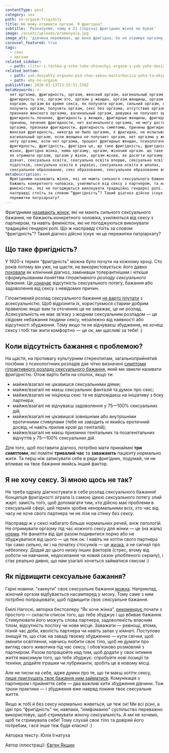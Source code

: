 ```yaml
---
contentType: post
category: sex
path: no-orgasm-frigidity
title: Не можу отримати оргазм. Я фригідна?
subtitle: 'Розказуємо, чому в 21 сторіччі фригідних жінок не буває'
image: /assets/uploads/promenyala.jpg
image_alt: 'дівчина переживає, що вона фригідна, бо не отримує оргазму'
carousel_featured: true
tags:
  - секс
  - оргазм
related_sidebar:
  - path: clitor-i-tochka-g-scho-take-zhinochyi-orgasm-i-yak-yoho-dosiahty
related_bottom:
  - path: yak-dosyahty-orgazmu-pid-chas-seksu-masturbaciia-yoha-ta-eksperymenty
  - path: why-no-orgasm
publishTime: 2020-01-13T13:55:51.558Z
metaKeywords: >-
  нет оргазма, фригидность, оргазм, женский оргазм, вагинальный оргазм,
  фригидность это, оргазм это, оргазм у женщин, оргазм женщины, оргазм женский,
  коргазм, оргазм во время секса, як получити оргазм, сильний оргазм, не могу
  получить оргазм, получить оргазм, секс без оргазма, отсутствие оргазма,
  признаки женского оргазма, вагинальный оргазм, девушка не получает оргазм,
  фригидность лечение, фригидность у женщин, фригидные женщины, фригидность
  причины, лечение фригидности, нет вагинального оргазма, не могу достичь
  оргазма, признаки фригидности, фригидность симптомы, причины фригидности,
  женская фригидность, никогда не было оргазма, я фригидна, не испытываю
  вагинальный оргазм, если женщина не получает оргазм, нет оргазма у женщины,
  нету оргазма, если нет оргазма, процент фригидных женщин, психологическая
  фригидность, фригідність, фригідна це, що таке фригідність, фригідність у
  жінок, фригідна жінка, нема оргазму, оргазм, жіночий оргазм. що таке оргазм,
  як отримати оргазм, оргазм у жінок, оргазм жінки, як досягти оргазму, оргазм
  дівчат, сексуальна освіта, сексуальна освіта вперше, сексуальна освіта для
  підлітків, сексуальна освіта в україні, сексуальна освіта в школах,
  сексуальное образование, секс образование, сексуальное образование вперше   
metaDescription: >-
  Фригідними називають жінок, які не мають сильного сексуального бажання, не
  бажають конкретного чоловіка, ухиляються від сексу з партнером, та навіть
  феміністок, які не погоджуються виконувати традиційні гендерні ролі. Що ж
  насправді стоїть за словом “фригідність”? Такий діагноз дійсно існує чи це
  пережитки патріархату?
---
```

Фригідними [називають жінок](https://books.google.com.ua/books?id=OPWADAAAQBAJ&pg=PA209&lpg=PA209&dq=frigidity+feminism&source=bl&ots=_yvD1c_uZJ&sig=ACfU3U0sqbIanLjy89fLEo-fEPQ6CSetkA&hl=en&sa=X&ved=2ahUKEwjMuu2p4JHmAhVmxosKHZuEAwUQ6AEwBnoECAkQAQ#v=onepage&q=frigidity%20feminism&f=false), які не мають сильного сексуального бажання, не бажають конкретного чоловіка, ухиляються від сексу з партнером, та навіть феміністок, які не погоджуються виконувати традиційні гендерні ролі. Що ж насправді стоїть за словом “фригідність”? Такий діагноз дійсно існує чи це пережитки патріархату?

## Що таке фригідність?

У 1920-х термін “фригідність” можна було почути на кожному кроці. Сто років потому він уже, на щастя, не використовується: його давно [поховали](https://www.researchgate.net/publication/324026859_The_Invention_of_the_Unsexual_Situating_Frigidity_in_the_History_of_Sexuality_and_in_Feminist_Thought) як клінічний діагноз, замінивши толерантнішим і чіткіше сформульованим поняттям _гіпоактивного розладу сексуального бажання_. Це[ означає](https://www.mayoclinicproceedings.org/article/S0025-6196(16)30596-1/fulltext) відсутність сексуального потягу, бажання або задоволення від сексу з невідомих причин.

Гіпоактивний розлад сексуального бажання [не варто плутати](https://www.longdom.org/open-access/asexuality-dysfunction-or-sexual-orientation-2161-038X-1000185.pdf) з асексуальністю. Щоб відрізнити їх, користуємося старим-добрим правилом: якщо вам та оточенню це не заважає, це не розлад. Асексуальність не має зв’язку з жодним сексуальним розладом — це свідоме небажання людини сексу, незалежно від наявності або відсутності збудження. Тому якщо ти не відчуваєш збудження, не хочеш сексу і тобі так жити комфортно — це ок, ми щасливі за тебе! :)

## Коли відсутність бажання є проблемою?

На щастя, на противагу культурним стереотипам, загальноприйнятий посібник з психологічних розладів дає чітко визначені [симптоми гіпоактивного розладу сексуального бажання](https://www.psychiatry.org/psychiatrists/practice/dsm), який ми звикли називати фригідністю. Отож варто бити на сполох, якщо ти:

* майже/взагалі не цікавишся сексуальними діями;
* майже/взагалі не маєш сексуальних фантазій та думок про секс;
* майже/взагалі не ініціюєш секс та не відповідаєш на ініціативу з боку партнера;
* майже/взагалі не відчуваєш задоволення у 75—100% сексуальних дій;
* майже/взагалі не цікавишся зовнішніми або внутрішніми еротичними стимулами (тебе не заводить ні якийсь еротичний досвід, ні навіть прилив крові до геніталій);
* майже/взагалі не маєш приємних генітальних та позагенітальних відчуттів у 75—100% сексуальних дій.

Для того, щоб поставити діагноз, потрібно мати принаймні **три симптоми**, які помітні **тривалий час** та **заважають** пацієнту нормально жити. Та перш ніж записувати себе в ряди фригідних, подумай, чи не впливає на твоє бажання якийсь інший фактор.

## Я не хочу сексу. Зі мною щось не так?

Не треба одразу діагностувати в себе розлад сексуального бажання! Концепція фригідності зіграла із самою ідеєю сексуального потягу злий жарт: замість того, щоб допомагати тим, хто дійсно має проблеми в сексуальній сфері, цей термін зробив ненормальними всіх, хто час від часу не хоче свого партнера чи не лізе на стінку без сексу. 

Насправді ж у сексі набагато більше нормальних речей, аніж патологій. Не отримувати оргазму під час кожного сексу для жінки — це (на жаль) [норма](https://www.ncbi.nlm.nih.gov/pmc/articles/PMC3894744/#R26). Не фанатіти від ідеї разом подивитися порно або не збуджуватися від цього — це теж ок. І навіть не хотіти свого партнера так само сильно, як і на початку стосунків — це [жизка](https://link.springer.com/article/10.1007/s10508-018-1175-x), а не сигнал про небезпеку. Додай до цього низку інших факторів (стрес, втому від роботи чи навчання, недосипання чи новий сезон улюбленого серіалу), і стає реально дивно, що нам узагалі хочеться займатися сексом :) 

## Як підвищити сексуальне бажання?

Гарні новини: “хакнути” своє сексуальне бажання [можна](https://books.google.com.ua/books?id=5IhuDwAAQBAJ&pg=PT1&dq=project+woman&hl=en&sa=X&ved=0ahUKEwjG3sqI3ZHmAhUqAhAIHdsxA3YQ6AEIKTAA#v=onepage&q=project%20woman&f=false). Наприклад, жіночий оргазм відбувається насамперед у мозку. Тому саме з ним потрібно попрацювати, щоб підвищити своє сексуальне бажання. 

Емілі Нагоскі, авторка бестселеру “Як хоче жінка”, [рекомендує ](https://books.google.com.ua/books?id=i6Z-BAAAQBAJ&printsec=frontcover&dq=emily+nagoski+how&hl=en&sa=X&ved=0ahUKEwiK0p_H3pHmAhVskIsKHZD8CDUQ6AEIKTAA#v=onepage&q=emily%20nagoski%20how&f=false)почати з простого — скласти список того, що тебе збуджує і що вбиває бажання. Стимулювати його можуть слова партнера, задоволеність власним тілом, відсутність поспіху чи нове місце. Заважати — ревнощі, втома, пізній час доби, кволість партнера чи навіть запах у кімнаті. Поступово знищуй те, що стає на заваді твоєму збудженню — купи свічки, щоб змінити освітлення, навчись любити своє тіло, щоб не думати про вигляд свого животика під час сексу, і обов’язково розмовляй з партнером. Разом попрацюйте над тим, щоб додати у своє інтимне життя максимум того, що тебе збуджує: спробуйте нові позиції та техніки, додайте іграшки чи лубриканти, зробіть це в новому місці. 

Але не тисни на себе, адже думки про те, що ти маєш хотіти сексу, [лише приглушать твоє бажання ним займатися](https://books.google.com.ua/books?id=ZuNTDwAAQBAJ&printsec=frontcover&dq=viva+la+vagina&hl=en&sa=X&ved=0ahUKEwin-6-H35HmAhXGl4sKHcVHDWwQ6AEIOTAC#v=onepage&q=viva%20la%20vagina&f=false). Комунікація з партнером і прийняття себе — два важливі кити збудження дівчини. Тож трохи практики — і збудження вже навряд покине твоє сексуальне життя.  

Якщо ж тобі й без сексу нормально живеться, це теж ок! Ми всі різні, а ідеї про “фригідність” чи, навпаки, “німфоманію” суспільство переважно використовує, щоб стримувати жіночу сексуальність. А ми не хочемо, щоб ти стримувала себе! Тому слухай своє тіло та довіряй його потребам, і все інше теж буде класно! :)

Авторка тексту: Юлія Ігнатуха

Автор іллюстрації: [Євген Якшин](https://www.instagram.com/ev.yakshin/)
